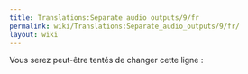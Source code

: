 ```yaml
---
title: Translations:Separate audio outputs/9/fr
permalink: wiki/Translations:Separate_audio_outputs/9/fr/
layout: wiki
---
```


Vous serez peut-être tentés de changer cette ligne :

